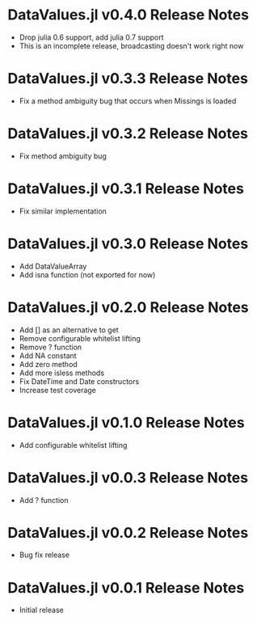 # DataValues.jl v0.4.0 Release Notes
* Drop julia 0.6 support, add julia 0.7 support
* This is an incomplete release, broadcasting doesn't work right now

# DataValues.jl v0.3.3 Release Notes
* Fix a method ambiguity bug that occurs when Missings is loaded

# DataValues.jl v0.3.2 Release Notes
* Fix method ambiguity bug

# DataValues.jl v0.3.1 Release Notes
* Fix similar implementation

# DataValues.jl v0.3.0 Release Notes
* Add DataValueArray
* Add isna function (not exported for now)

# DataValues.jl v0.2.0 Release Notes
* Add [] as an alternative to get
* Remove configurable whitelist lifting
* Remove ? function
* Add NA constant
* Add zero method
* Add more isless methods
* Fix DateTime and Date constructors
* Increase test coverage

# DataValues.jl v0.1.0 Release Notes
* Add configurable whitelist lifting

# DataValues.jl v0.0.3 Release Notes
* Add ? function

# DataValues.jl v0.0.2 Release Notes
* Bug fix release

# DataValues.jl v0.0.1 Release Notes
* Initial release